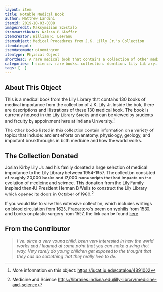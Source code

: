 ```yaml
---
layout: item
title: Notable Medical Book
author: Matthew Landini
itemid: 2019-10-03-0008
imagecredit: Maksymilian Szostalo
itemcontributor: Nelson R Shaffer
itemcreator: William R. LeFranu
itemsubject: Medical Procedures from J.K. Lilly Jr.'s Collection
itemdategot: 
itemdatemade: Bloomington
itemtype: Phyiscal Object
shortdesc: A rare medical book that contains a collection of other medical books from the Lily Library
categories: [ science, rare books, collection, donation, Lily Library, Eli Lily ]
tags: [  ]
---
```

## About This Object

This is a medical book from the Lily Library that contains 130 books of medical importance from the collection of J.K. Lily Jr. Inside the bok, there are descriptions and illistrations of these 130 medical book. The book is currently housed in the Lily Library Stacks and can be viewed by students and faculty by appointment here at Indiana University.[^1] 

The other books listed in this collection contain information on a variety of topics that include: ancient efforts on anatomy, physiology, geology, and important breakthroughs in both medicine and how the world works.

## The Collection Donated
Josiah Kirby Lily Jr. and his family donated a large selection of medical importance to the Lily Library between 1954-1957. The collection consisted of roughly 20,000 books and 17,000 manuscripts that had impacts on the evolution of medicine and science. This donation from the Lily Family inspired then-IU President Herman B Wells to construct the Lily Library which opened its doors in October of 1960.[^2]

If you would like to view this extensive collection, which includes writings on blood circulation from 1628, Fracastoro's poem on syphilis from 1530, and books on plastic surgery from 1597, the link can be found [here](https://libraries.indiana.edu/lilly-library/medicine-and-science )

## From the Contributor

> *I've, since a very young child, been very interested in how the world works and I learned at some point that you can make a living that way. Very rarely do young children get exposed to the thought that they can do something that they really love to do.*


[^1]: More information on this object: https://iucat.iu.edu/catalog/4891002
[^2]: Medicine and Science 
https://libraries.indiana.edu/lilly-library/medicine-and-science
